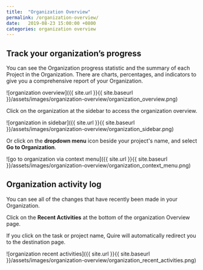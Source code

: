 ```yaml
---
title:  "Organization Overview"
permalink: /organization-overview/
date:   2019-08-23 15:00:00 +0800
categories: organization overview
---
```

## Track your organization’s progress

You can see the Organization progress statistic and the summary of each Project in the Organization. There are charts, percentages, and indicators to give you a comprehensive report of your Organization. 

![organization overview]({{ site.url }}{{ site.baseurl }}/assets/images/organization-overview/organization_overview.png)

Click on the organization at the sidebar to access the organization overview. 

![organization in sidebar]({{ site.url }}{{ site.baseurl }}/assets/images/organization-overview/organization_sidebar.png)

Or click on the **dropdown menu** icon beside your project's name, and select **Go to Organization**.

![go to organization via context menu]({{ site.url }}{{ site.baseurl }}/assets/images/organization-overview/organization_context_menu.png)


## Organization activity log

You can see all of the changes that have recently been made in your Organization.

Click on the **Recent Activities** at the bottom of the organization Overview page. 

If you click on the task or project name, Quire will automatically redirect you to the destination page.

![organization recent activities]({{ site.url }}{{ site.baseurl }}/assets/images/organization-overview/organization_recent_activities.png)



